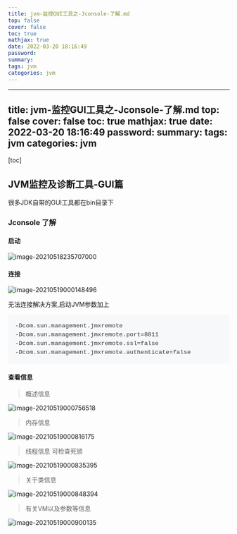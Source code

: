 ```yaml
---
title: jvm-监控GUI工具之-Jconsole-了解.md
top: false
cover: false
toc: true
mathjax: true
date: 2022-03-20 18:16:49
password:
summary:
tags: jvm
categories: jvm
---
```

---
title: jvm-监控GUI工具之-Jconsole-了解.md
top: false
cover: false
toc: true
mathjax: true
date: 2022-03-20 18:16:49
password:
summary:
tags: jvm
categories: jvm
---
[toc]

## [](https://gitee.com/tcl192243051/studyJVM/blob/master/4_%E6%80%A7%E8%83%BD%E8%B0%83%E4%BC%98%E7%AF%87/JVM%E7%9B%91%E6%8E%A7%E5%8F%8A%E8%AF%8A%E6%96%AD%E5%B7%A5%E5%85%B7-GUI%E7%AF%87.md#jvm%E7%9B%91%E6%8E%A7%E5%8F%8A%E8%AF%8A%E6%96%AD%E5%B7%A5%E5%85%B7-gui%E7%AF%87)JVM监控及诊断工具-GUI篇

很多JDK自带的GUI工具都在bin目录下

### [](https://gitee.com/tcl192243051/studyJVM/blob/master/4_%E6%80%A7%E8%83%BD%E8%B0%83%E4%BC%98%E7%AF%87/JVM%E7%9B%91%E6%8E%A7%E5%8F%8A%E8%AF%8A%E6%96%AD%E5%B7%A5%E5%85%B7-GUI%E7%AF%87.md#jconsole-%E4%BA%86%E8%A7%A3)Jconsole 了解

#### [](https://gitee.com/tcl192243051/studyJVM/blob/master/4_%E6%80%A7%E8%83%BD%E8%B0%83%E4%BC%98%E7%AF%87/JVM%E7%9B%91%E6%8E%A7%E5%8F%8A%E8%AF%8A%E6%96%AD%E5%B7%A5%E5%85%B7-GUI%E7%AF%87.md#%E5%90%AF%E5%8A%A8)启动

![image-20210518235707000](https://upload-images.jianshu.io/upload_images/13965490-7c1679cffdb2958b.png?imageMogr2/auto-orient/strip%7CimageView2/2/w/1240)

#### [](https://gitee.com/tcl192243051/studyJVM/blob/master/4_%E6%80%A7%E8%83%BD%E8%B0%83%E4%BC%98%E7%AF%87/JVM%E7%9B%91%E6%8E%A7%E5%8F%8A%E8%AF%8A%E6%96%AD%E5%B7%A5%E5%85%B7-GUI%E7%AF%87.md#%E8%BF%9E%E6%8E%A5)连接

![image-20210519000148496](https://upload-images.jianshu.io/upload_images/13965490-b3da30b3a175a001.png?imageMogr2/auto-orient/strip%7CimageView2/2/w/1240)

无法连接解决方案,启动JVM参数加上

<pre style="box-sizing: border-box; overflow: auto; font-family: SFMono-Regular, Menlo, Monaco, Consolas, &quot;Liberation Mono&quot;, &quot;Courier New&quot;, monospace; font-size: 13.6px; margin-top: 0px; margin-bottom: 0px; overflow-wrap: normal; padding: 16px; line-height: 1.45; background-color: rgb(246, 248, 250); border-radius: 3px; word-break: normal; min-height: 52px; tab-size: 4; color: rgb(51, 51, 51);">-Dcom.sun.management.jmxremote 
-Dcom.sun.management.jmxremote.port=8011 
-Dcom.sun.management.jmxremote.ssl=false
-Dcom.sun.management.jmxremote.authenticate=false</pre>

#### [](https://gitee.com/tcl192243051/studyJVM/blob/master/4_%E6%80%A7%E8%83%BD%E8%B0%83%E4%BC%98%E7%AF%87/JVM%E7%9B%91%E6%8E%A7%E5%8F%8A%E8%AF%8A%E6%96%AD%E5%B7%A5%E5%85%B7-GUI%E7%AF%87.md#%E6%9F%A5%E7%9C%8B%E4%BF%A1%E6%81%AF)查看信息

> 概述信息

![image-20210519000756518](https://upload-images.jianshu.io/upload_images/13965490-415df624cb6adc4d.png?imageMogr2/auto-orient/strip%7CimageView2/2/w/1240)

> 内存信息

![image-20210519000816175](https://upload-images.jianshu.io/upload_images/13965490-9438efc012c88ec1.png?imageMogr2/auto-orient/strip%7CimageView2/2/w/1240)

> 线程信息 可检查死锁

![image-20210519000835395](https://upload-images.jianshu.io/upload_images/13965490-f58766e0041a79e6.png?imageMogr2/auto-orient/strip%7CimageView2/2/w/1240)

> 关于类信息

![image-20210519000848394](https://upload-images.jianshu.io/upload_images/13965490-2b1cd5a570f77ea1.png?imageMogr2/auto-orient/strip%7CimageView2/2/w/1240)

> 有关VM以及参数等信息

![image-20210519000900135](https://upload-images.jianshu.io/upload_images/13965490-fa96d5edc385c65e.png?imageMogr2/auto-orient/strip%7CimageView2/2/w/1240)

